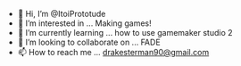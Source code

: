 - 👋 Hi, I’m @ItoiPrototude
- 👀 I’m interested in ... Making games!
- 🌱 I’m currently learning ... how to use gamemaker studio 2
- 💞️ I’m looking to collaborate on ... FADE
- 📫 How to reach me ... drakesterman90@gmail.com
<!---
ItoiPrototude/ItoiPrototude is a ✨ special ✨ repository because its `README.md` (this file) appears on your GitHub profile.
You can click the Preview link to take a look at your changes.
--->
